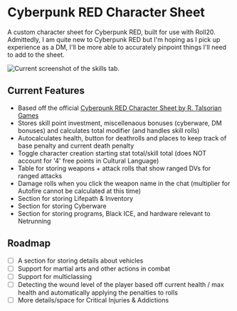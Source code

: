 # Cyberpunk RED Character Sheet
A custom character sheet for Cyberpunk RED, built for use with Roll20. Admittedly, I am quite new to Cyberpunk RED
but I'm hoping as I pick up experience as a DM, I'll be more able to accurately pinpoint things I'll need to add
to the sheet.

![Current screenshot of the skills tab.](https://github.com/ray-cw/roll20-CPR-charactersheet/blob/main/cyberpunkred-raycw.png?raw=true)

## Current Features

- Based off the official [Cyberpunk RED Character Sheet by R. Talsorian Games](https://rtalsoriangames.com/wp-content/uploads/2020/11/RTG-CPR-CharacterSheet.pdf)
- Stores skill point investment, miscellenaous bonuses (cyberware, DM bonuses) and calculates total modifier (and handles skill rolls)
- Autocalculates health, button for deathrolls and places to keep track of base penalty and current death penalty
- Toggle character creation starting stat total/skill total (does NOT account for '4' free points in Cultural Language)
- Table for storing weapons + attack rolls that show ranged DVs for ranged attacks
- Damage rolls when you click the weapon name in the chat (multiplier for Autofire cannot be calculated at this time)
- Section for storing Lifepath & Inventory
- Section for storing Cyberware
- Section for storing programs, Black ICE, and hardware relevant to Netrunning

## Roadmap

- [ ] A section for storing details about vehicles
- [ ] Support for martial arts and other actions in combat
- [ ] Support for multiclassing
- [ ] Detecting the wound level of the player based off current health / max health and automatically applying the penalties to rolls
- [ ] More details/space for Critical Injuries & Addictions
